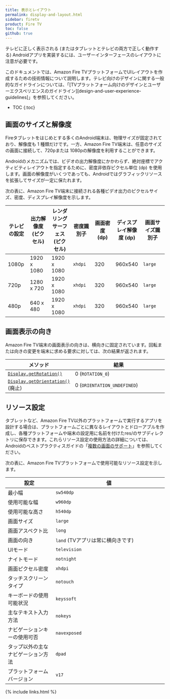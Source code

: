 ```yaml
---
title: 表示とレイアウト
permalink: display-and-layout.html
sidebar: firetv
product: Fire TV
toc: false
github: true
---
```


テレビに正しく表示される (またはタブレットとテレビの両方で正しく動作する) Androidアプリを実装するには、ユーザーインターフェースのレイアウトに注意が必要です。

このドキュメントでは、Amazon Fire TVプラットフォームでUIレイアウトを作成するための技術情報について説明します。テレビ向けのデザインに関する一般的なガイドラインについては、「[TVプラットフォーム向けのデザインとユーザーエクスペリエンスのガイドライン][design-and-user-experience-guidelines]」を参照してください。

* TOC
{:toc}

## 画面のサイズと解像度

Fireタブレットをはじめとする多くのAndroid端末は、物理サイズが固定されており、解像度も 1 種類だけです。一方、Amazon Fire TV端末は、任意のサイズの画面に接続して、720pまたは 1080pの解像度を利用することができます。

Androidのメカニズムでは、ビデオの出力解像度にかかわらず、絶対座標でアクティビティレイアウトを指定するために、密度非依存ピクセル単位 (dp) を使用します。画面の解像度がいくつであっても、Androidではグラフィックリソースを拡張してサイズが一定に保たれます。

次の表に、Amazon Fire TV端末に接続される各種ビデオ出力のピクセルサイズ、密度、ディスプレイ解像度を示します。

<table>
   <colgroup>
      <col width="14%" />
      <col width="14%" />
      <col width="14%" />
      <col width="14%" />
      <col width="14%" />
      <col width="14%" />
      <col width="16%" />
   </colgroup>
  <thead>
    <tr>
      <th>テレビの設定</th>
      <th>出力解像度 (ピクセル)</th>
      <th>レンダリングサーフェス (ピクセル)</th>
      <th>密度識別子</th>
      <th>画面密度 (dp)</th>
      <th>ディスプレイ解像度 (dp)</th>
      <th>画面サイズ識別子</th>
    </tr>
  </thead>
  <tbody>
    <tr>
      <td>1080p</td>
      <td>1920 x 1080</td>
      <td>1920 x 1080</td>
      <td><code>xhdpi</code></td>
      <td>320</td>
      <td>960x540</td>
      <td><code>large</code></td>
    </tr>
    <tr>
      <td>720p</td>
      <td>1280 x 720</td>
      <td>1920 x 1080</td>
      <td><code>xhdpi</code></td>
      <td>320</td>
      <td>960x540</td>
      <td><code>large</code></td>
    </tr>
    <tr>
      <td>480p</td>
      <td>640 x 480</td>
      <td>1920 x 1080</td>
      <td><code>xhdpi</code></td>
      <td>320</td>
      <td>960x540</td>
      <td><code>large</code></td>
    </tr>
  </tbody>
</table>


## 画面表示の向き

Amazon Fire TV端末の画面表示の向きは、横向きに固定されています。回転または向きの変更を端末に求める要求に対しては、次の結果が返されます。

<table>
   <colgroup>
      <col width="30%" />
      <col width="70%" />
   </colgroup>
  <thead>
    <tr>
      <th>メソッド</th>
      <th>結果</th>
    </tr>
  </thead>
  <tbody>
    <tr>
      <td><a href="http://developer.android.com/reference/android/view/Display.html#getRotation%28%29"><code>Display.getRotation()</code></a></td>
      <td>0 (<code>ROTATION_0</code>)</td>
    </tr>
    <tr>
      <td><a href="http://developer.android.com/reference/android/view/Display.html#getOrientation%28%29"><code>Display.getOrientation()</code></a> (廃止)</td>
      <td>0 (<code>ORIENTATION_UNDEFINED</code>)</td>
    </tr>
  </tbody>
</table>

## リソース設定

タブレットなど、Amazon Fire TV以外のプラットフォームで実行するアプリを設計する場合は、プラットフォームごとに異なるレイアウトとドローアブルを作成し、各種プラットフォームや端末の設定用に名前を付けたres/のサブディレクトリに保存できます。これらリソース設定の使用方法の詳細については、Androidのベストプラクティスガイドの「[複数の画面のサポート](http://developer.android.com/guide/practices/screens_support.html)」を参照してください。

次の表に、Amazon Fire TVプラットフォームで使用可能なリソース設定を示します。

<table>
   <colgroup>
      <col width="30%" />
      <col width="70%" />
   </colgroup>
  <thead>
    <tr>
      <th>設定</th>
      <th>値</th>
    </tr>
  </thead>
  <tbody>
    <tr>
      <td>最小幅</td>
      <td><code>sw540dp</code></td>
    </tr>
    <tr>
      <td>使用可能な幅</td>
      <td><code>w960dp</code></td>
    </tr>
    <tr>
      <td>使用可能な高さ</td>
      <td><code>h540dp</code></td>
    </tr>
    <tr>
      <td>画面サイズ</td>
      <td><code>large</code></td>
    </tr>
    <tr>
      <td>画面アスペクト比</td>
      <td><code>long</code></td>
    </tr>
    <tr>
      <td>画面の向き</td>
      <td><code>land</code> (TVアプリは常に横向きです)</td>
    </tr>
    <tr>
      <td>UIモード</td>
      <td><code>television</code></td>
    </tr>
    <tr>
      <td>ナイトモード</td>
      <td><code>notnight</code></td>
    </tr>
    <tr>
      <td>画面ピクセル密度</td>
      <td><code>xhdpi</code></td>
    </tr>
    <tr>
      <td>タッチスクリーンタイプ</td>
      <td><code>notouch</code></td>
    </tr>
    <tr>
      <td>キーボードの使用可能状況</td>
      <td><code>keyssoft</code></td>
    </tr>
    <tr>
      <td>主なテキスト入力方法</td>
      <td><code>nokeys</code></td>
    </tr>
    <tr>
      <td>ナビゲーションキーの使用可否</td>
      <td><code>navexposed</code></td>
    </tr>
    <tr>
      <td>タップ以外の主なナビゲーション方法</td>
      <td><code>dpad</code></td>
    </tr>
    <tr>
      <td>プラットフォームバージョン</td>
      <td><code>v17</code></td>
    </tr>
  </tbody>
</table>

{% include links.html %}
